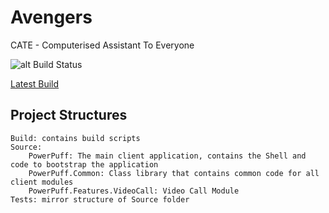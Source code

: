 # Avengers
CATE - Computerised Assistant To Everyone

![alt Build Status](https://ci.appveyor.com/api/projects/status/github/TWSG-HealthTech/Avengers?branch=master&retina=true "Build Status")

<a href="https://ci.appveyor.com/project/TWSGHealthTech/avengers" target="_blank">Latest Build</a>

## Project Structures
```
Build: contains build scripts
Source:
    PowerPuff: The main client application, contains the Shell and code to bootstrap the application
    PowerPuff.Common: Class library that contains common code for all client modules
    PowerPuff.Features.VideoCall: Video Call Module
Tests: mirror structure of Source folder
```